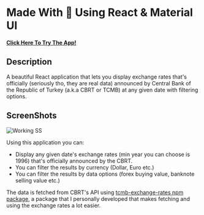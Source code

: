 # Made With 💙 Using React & Material UI

**[Click Here To Try The App!](https://tcmb-react-app.herokuapp.com/ 'Click Here To Try The App')**

## Description

A beautiful React application that lets you display exchange rates that's officially (seriously tho, they are real data) announced by Central Bank of the Republic of Turkey (a.k.a CBRT or TCMB) at any given date with filtering options.

## ScreenShots

![Working SS](https://media.giphy.com/media/2xFzMnMV2vVlsQTh0y/giphy.gif)

Using this application you can:

- Display any given date's exchange rates (min year you can choose is 1996) that's officially announced by the CBRT.
- You can filter the results by currency (Dollar, Euro etc.)
- You can filter the results by data options (forex buying value, banknote selling value etc.)

The data is fetched from CBRT's API using [tcmb-exchange-rates npm package](https://www.npmjs.com/package/tcmb-exchange-rates 'tcmb-exchange-rates'), a package that I personally developed that makes fetching and using the exchange rates a lot easier.
